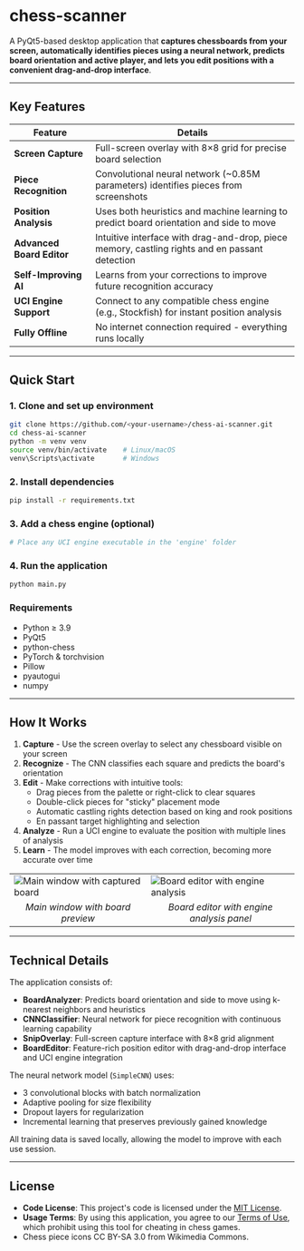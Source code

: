 # chess-scanner

A PyQt5-based desktop application that **captures chessboards from your screen, automatically identifies pieces using a neural network, predicts board orientation and active player, and lets you edit positions with a convenient drag-and-drop interface**.

---

## Key Features

| Feature | Details |
|---------|---------|
| **Screen Capture** | Full-screen overlay with 8×8 grid for precise board selection |
| **Piece Recognition** | Convolutional neural network (~0.85M parameters) identifies pieces from screenshots |
| **Position Analysis** | Uses both heuristics and machine learning to predict board orientation and side to move |
| **Advanced Board Editor** | Intuitive interface with drag-and-drop, piece memory, castling rights and en passant detection |
| **Self-Improving AI** | Learns from your corrections to improve future recognition accuracy |
| **UCI Engine Support** | Connect to any compatible chess engine (e.g., Stockfish) for instant position analysis |
| **Fully Offline** | No internet connection required - everything runs locally |

---

## Quick Start

### 1. Clone and set up environment
```bash
git clone https://github.com/<your-username>/chess-ai-scanner.git
cd chess-ai-scanner
python -m venv venv
source venv/bin/activate    # Linux/macOS
venv\Scripts\activate       # Windows
```

### 2. Install dependencies
```bash
pip install -r requirements.txt
```

### 3. Add a chess engine (optional)
```bash
# Place any UCI engine executable in the 'engine' folder
```

### 4. Run the application
```bash
python main.py
```

### Requirements
- Python ≥ 3.9
- PyQt5
- python-chess
- PyTorch & torchvision
- Pillow
- pyautogui
- numpy

---

## How It Works

1. **Capture** - Use the screen overlay to select any chessboard visible on your screen
2. **Recognize** - The CNN classifies each square and predicts the board's orientation
3. **Edit** - Make corrections with intuitive tools:
   - Drag pieces from the palette or right-click to clear squares
   - Double-click pieces for "sticky" placement mode
   - Automatic castling rights detection based on king and rook positions
   - En passant target highlighting and selection
4. **Analyze** - Run a UCI engine to evaluate the position with multiple lines of analysis
5. **Learn** - The model improves with each correction, becoming more accurate over time

<table>
  <tr>
    <td><img src="https://github.com/user-attachments/assets/c6594f4b-6fff-49b0-a3f3-50baaf257380" alt="Main window with captured board"></td>
    <td><img src="https://github.com/user-attachments/assets/4710b8e6-4b21-446f-897f-7a9f44fafc0f" alt="Board editor with engine analysis"></td>
  </tr>
  <tr>
    <td align="center"><em>Main window with board preview</em></td>
    <td align="center"><em>Board editor with engine analysis panel</em></td>
  </tr>
</table>

---

## Technical Details

The application consists of:

- **BoardAnalyzer**: Predicts board orientation and side to move using k-nearest neighbors and heuristics
- **CNNClassifier**: Neural network for piece recognition with continuous learning capability
- **SnipOverlay**: Full-screen capture interface with 8×8 grid alignment
- **BoardEditor**: Feature-rich position editor with drag-and-drop interface and UCI engine integration

The neural network model (`SimpleCNN`) uses:
- 3 convolutional blocks with batch normalization
- Adaptive pooling for size flexibility
- Dropout layers for regularization
- Incremental learning that preserves previously gained knowledge

All training data is saved locally, allowing the model to improve with each use session.

---

## License

- **Code License**: This project's code is licensed under the [MIT License](LICENSE).
- **Usage Terms**: By using this application, you agree to our [Terms of Use](TERMS_OF_USE.md), which prohibit using this tool for cheating in chess games.
- Chess piece icons CC BY-SA 3.0 from Wikimedia Commons.
